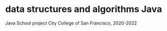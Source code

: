 # data structures and algorithms Java
Java School project
City College of San Francisco, 2020-2022

